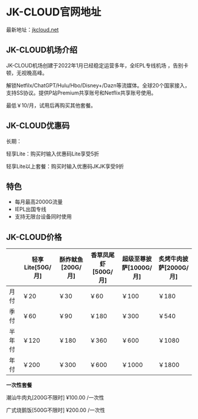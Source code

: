 # JK-CLOUD官网地址

最新地址：[jkcloud.net](https://jkcloud.co/register?aff=l8RbcMWe)

## JK-CLOUD机场介绍

JK-CLOUD机场创建于2022年1月已经稳定运营多年，全IEPL专线机场 ，告别卡顿，无视晚高峰。

解锁Netfilx/ChatGPT/Hulu/Hbo/Disney+/Dazn等流媒体。全球20个国家接入，支持SS协议。提供P站Premium共享账号和Netflix共享账号使用。

最低￥10/月，试用后再购买其他套餐。

## JK-CLOUD优惠码

长期：

轻享Lite：购买时输入优惠码Lite享受5折

轻享Lite以上套餐：购买时输入优惠码JKJK享受9折

## 特色

* 每月最高2000G流量
* IEPL出国专线
* 支持无限台设备同时使用

## JK-CLOUD价格

||轻享Lite[50G/月]|酥炸鱿鱼[200G/月]|香草凤尾虾[500G/月]|超级至尊披萨[1000G/月]|炙烤牛肉披萨[2000G/月]|
|----|----|----|----|----|----|
|月付|￥20|￥30|￥60|￥100|￥180|
|季付|￥60|￥90|￥180|￥300|￥540|
|半年付|￥120|￥180|￥360|￥600|￥1080|
|年付|￥200|￥300|￥600|￥1000|￥1800|

**一次性套餐**

潮汕牛肉丸[200G不限时] ¥100.00 /一次性

广式烧鹅饭[500G不限时] ¥200.00 /一次性
